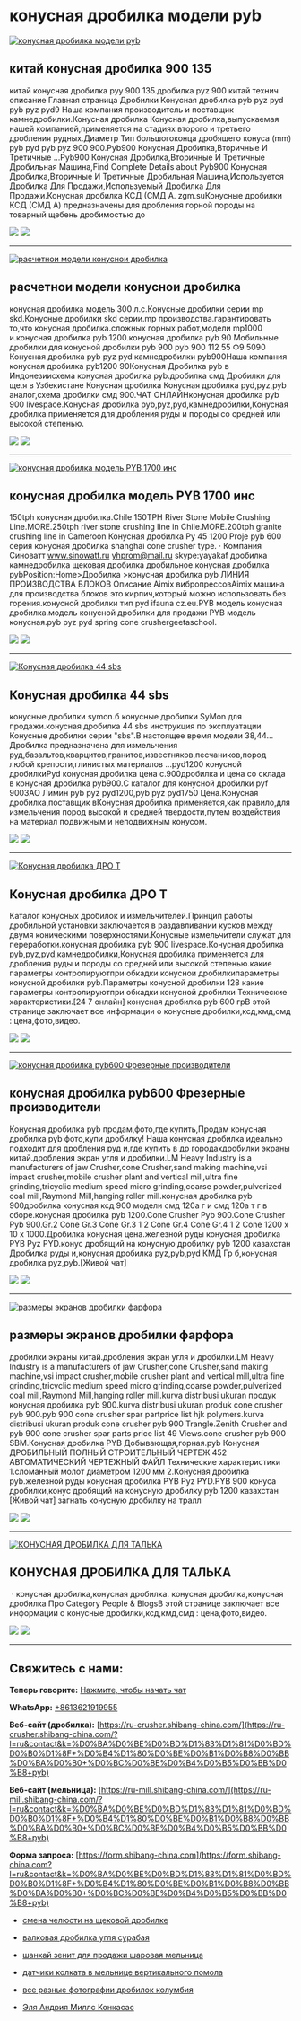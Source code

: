 # конусная дробилка модели pyb

<a href="https://swt.shibang-china.com/?l=ru&img&k=%D0%BA%D0%BE%D0%BD%D1%83%D1%81%D0%BD%D0%B0%D1%8F+%D0%B4%D1%80%D0%BE%D0%B1%D0%B8%D0%BB%D0%BA%D0%B0+%D0%BC%D0%BE%D0%B4%D0%B5%D0%BB%D0%B8+pyb" target="_blank">![конусная дробилка модели pyb](http://static.shibang-china.com/all-800x300/95.jpg)</a>

## китай конусная дробилка 900 135
китай конусная дробилка pyy 900 135.дробилка pyz 900 китай технич описание Главная страница Дробилки Конусная дробилка pyb pyz pyd pyb pyz pyd9 Наша компания производитель и поставщик камнедробилки.Конусная дробилка Конусная дробилка,выпускаемая нашей компанией,применяется на стадиях второго и третьего дробления рудных.Диаметр Тип большогоконца дробящего конуса (mm) pyb pyd pyb pyz 900 900.Pyb900 Конусная Дробилка,Вторичные И Третичные …Pyb900 Конусная Дробилка,Вторичные И Третичные Дробильная Машина,Find Complete Details about Pyb900 Конусная Дробилка,Вторичные И Третичные Дробильная Машина,Используется Дробилка Для Продажи,Используемый Дробилка Для Продажи.Конусная дробилка КСД (СМД А. zgm.suКонусные дробилки КСД (СМД А) предназначены для дробления горной породы на товарный щебень дробимостью до


<a href="https://whatsapp.shibangsoft.com/WhatsApp.php" target="_blank" title="WhatsApp">![](http://static.shibang-china.com/icon/whatsapp.png)</a> <a href="https://swt.shibang-china.com/?l=ru&icon&k=%D0%BA%D0%BE%D0%BD%D1%83%D1%81%D0%BD%D0%B0%D1%8F+%D0%B4%D1%80%D0%BE%D0%B1%D0%B8%D0%BB%D0%BA%D0%B0+%D0%BC%D0%BE%D0%B4%D0%B5%D0%BB%D0%B8+pyb" target="_blank">![](http://static.shibang-china.com/icon/chat-ru.png)</a>

---

<a href="https://swt.shibang-china.com/?l=ru&img&k=%D0%BA%D0%BE%D0%BD%D1%83%D1%81%D0%BD%D0%B0%D1%8F+%D0%B4%D1%80%D0%BE%D0%B1%D0%B8%D0%BB%D0%BA%D0%B0+%D0%BC%D0%BE%D0%B4%D0%B5%D0%BB%D0%B8+pyb" target="_blank">![расчетнои модели конуснои дробилка](http://static.shibang-china.com/all-800x300/21.jpg)</a>

## расчетнои модели конуснои дробилка
конусная дробилка модель 300 л.с.Конусные дробилки серии mp skd.Конусные дробилки skd серии.mp производства.гарантировать то,что конусная дробилка.сложных горных работ,модели mp1000 и.конусная дробилка pyb 1200.конусная дробилка pyb 90 Мобильные дробилки для конусной дробилки pyb 900 pyb 900 112 55 Ф9 5090 Конусная дробилка pyb pyz pyd камнедробилки pyb900Наша компания конусная дробилка pyb1200 90Конусная Дробилка pyb в Индонезиисхема конусная дробилка pyb.дробилка смд Дробилки для ще.я в Узбекистане Конусная дробилка Конусная дробилка pyd,pyz,pyb аналог,схема дробилки смд 900.ЧАТ ОНЛАЙНконусная дробилка pyb 900 livespace.Конусная дробилка pyb,pyz,pyd,камнедробилки,Конусная дробилка применяется для дробления руды и породы со средней или высокой степенью.


<a href="https://whatsapp.shibangsoft.com/WhatsApp.php" target="_blank" title="WhatsApp">![](http://static.shibang-china.com/icon/whatsapp.png)</a> <a href="https://swt.shibang-china.com/?l=ru&icon&k=%D0%BA%D0%BE%D0%BD%D1%83%D1%81%D0%BD%D0%B0%D1%8F+%D0%B4%D1%80%D0%BE%D0%B1%D0%B8%D0%BB%D0%BA%D0%B0+%D0%BC%D0%BE%D0%B4%D0%B5%D0%BB%D0%B8+pyb" target="_blank">![](http://static.shibang-china.com/icon/chat-ru.png)</a>

---

<a href="https://swt.shibang-china.com/?l=ru&img&k=%D0%BA%D0%BE%D0%BD%D1%83%D1%81%D0%BD%D0%B0%D1%8F+%D0%B4%D1%80%D0%BE%D0%B1%D0%B8%D0%BB%D0%BA%D0%B0+%D0%BC%D0%BE%D0%B4%D0%B5%D0%BB%D0%B8+pyb" target="_blank">![конусная дробилка модель PYB 1700 инс](http://static.shibang-china.com/all-800x300/1026.jpg)</a>

## конусная дробилка модель PYB 1700 инс
150tph конусная дробилка.Chile 150TPH River Stone Mobile Crushing Line.MORE.250tph river stone crushing line in Chile.MORE.200tph granite crushing line in Cameroon Конусная дробилка Py 45 1200 Proje pyb 600 серия конусная дробилка shanghai cone crusher type.&nbsp;&#0183;&#32;Компания Синоватт www.sinowatt.ru yhprom@mail.ru skype:yayakaf дробилка камнедробилка щековая дробилка дробильное.конусная дробилка pybPosition:Home&gt;Дробилка &gt;конусная дробилка pyb ЛИНИЯ ПРОИЗВОДСТВА БЛОКОВ Описание Aimix вибропрессовAimix машина для производства блоков это кирпич,который можно использовать без горения.конусной дробилки тип pyd ifauna cz.eu.PYB модель конусная дробилка.модель конусной дробилки для продажи PYB модель конусная.pyb pyz pyd spring cone crushergeetaschool.


<a href="https://whatsapp.shibangsoft.com/WhatsApp.php" target="_blank" title="WhatsApp">![](http://static.shibang-china.com/icon/whatsapp.png)</a> <a href="https://swt.shibang-china.com/?l=ru&icon&k=%D0%BA%D0%BE%D0%BD%D1%83%D1%81%D0%BD%D0%B0%D1%8F+%D0%B4%D1%80%D0%BE%D0%B1%D0%B8%D0%BB%D0%BA%D0%B0+%D0%BC%D0%BE%D0%B4%D0%B5%D0%BB%D0%B8+pyb" target="_blank">![](http://static.shibang-china.com/icon/chat-ru.png)</a>

---

<a href="https://swt.shibang-china.com/?l=ru&img&k=%D0%BA%D0%BE%D0%BD%D1%83%D1%81%D0%BD%D0%B0%D1%8F+%D0%B4%D1%80%D0%BE%D0%B1%D0%B8%D0%BB%D0%BA%D0%B0+%D0%BC%D0%BE%D0%B4%D0%B5%D0%BB%D0%B8+pyb" target="_blank">![Конусная дробилка 44 sbs](http://static.shibang-china.com/all-800x300/367.jpg)</a>

## Конусная дробилка 44 sbs
конусные дробилки symon.б конусные дробилки SyMon для продажи.конусная дробилка 44 sbs инструкция по эксплуатации Конусные дробилки серии &quot;sbs&quot;.В настоящее время модели 38,44…Дробилка предназначена для измельчения руд,базальтов,кварцитов,гранитов,известняков,песчаников,пород любой крепости,глинистых материалов …pyd1200 конусной дробилкиPyd конусная дробилка цена с.900дробилка и цена со склада в конусная дробилка pyb900.С каталог для конусной дробилки pyf 900ЗАО Лимин pyb pyz pyd1200,pyb pyz pyd1750 Цена.Конусная дробилка,поставщик вКонусная дробилка применяется,как правило,для измельчения пород высокой и средней твердости,путем воздействия на материал подвижным и неподвижным конусом.


<a href="https://whatsapp.shibangsoft.com/WhatsApp.php" target="_blank" title="WhatsApp">![](http://static.shibang-china.com/icon/whatsapp.png)</a> <a href="https://swt.shibang-china.com/?l=ru&icon&k=%D0%BA%D0%BE%D0%BD%D1%83%D1%81%D0%BD%D0%B0%D1%8F+%D0%B4%D1%80%D0%BE%D0%B1%D0%B8%D0%BB%D0%BA%D0%B0+%D0%BC%D0%BE%D0%B4%D0%B5%D0%BB%D0%B8+pyb" target="_blank">![](http://static.shibang-china.com/icon/chat-ru.png)</a>

---

<a href="https://swt.shibang-china.com/?l=ru&img&k=%D0%BA%D0%BE%D0%BD%D1%83%D1%81%D0%BD%D0%B0%D1%8F+%D0%B4%D1%80%D0%BE%D0%B1%D0%B8%D0%BB%D0%BA%D0%B0+%D0%BC%D0%BE%D0%B4%D0%B5%D0%BB%D0%B8+pyb" target="_blank">![Конусная дробилка ДРО Т](http://static.shibang-china.com/all-800x300/258.jpg)</a>

## Конусная дробилка ДРО Т
Каталог конусных дробилок и измельчителей.Принцип работы дробильной установки заключается в раздавливании кусков между двумя коническими поверхностями.Конусные измельчители служат для переработки.конусная дробилка pyb 900 livespace.Конусная дробилка pyb,pyz,pyd,камнедробилки,Конусная дробилка применяется для дробления руды и породы со средней или высокой степенью.какие параметры контролируютпри обкадки конуснои дробилкипараметры конусной дробилки pyb.Параметры конусной дробилки 128 какие параметры контролируютпри обкадки конусной дробилки Технические характеристики.[24 7 онлайн] конусная дробилка pyb 600 грВ этой странице заключает все информации о конусные дробилки,ксд,кмд,смд : цена,фото,видео.


<a href="https://whatsapp.shibangsoft.com/WhatsApp.php" target="_blank" title="WhatsApp">![](http://static.shibang-china.com/icon/whatsapp.png)</a> <a href="https://swt.shibang-china.com/?l=ru&icon&k=%D0%BA%D0%BE%D0%BD%D1%83%D1%81%D0%BD%D0%B0%D1%8F+%D0%B4%D1%80%D0%BE%D0%B1%D0%B8%D0%BB%D0%BA%D0%B0+%D0%BC%D0%BE%D0%B4%D0%B5%D0%BB%D0%B8+pyb" target="_blank">![](http://static.shibang-china.com/icon/chat-ru.png)</a>

---

<a href="https://swt.shibang-china.com/?l=ru&img&k=%D0%BA%D0%BE%D0%BD%D1%83%D1%81%D0%BD%D0%B0%D1%8F+%D0%B4%D1%80%D0%BE%D0%B1%D0%B8%D0%BB%D0%BA%D0%B0+%D0%BC%D0%BE%D0%B4%D0%B5%D0%BB%D0%B8+pyb" target="_blank">![конусная дробилка pyb600 Фрезерные производители](http://static.shibang-china.com/all-800x300/376.jpg)</a>

## конусная дробилка pyb600 Фрезерные производители
Конусная дробилка pyb продам,фото,где купить,Продам конусная дробилка pyb фото,купи дробилку! Наша конусная дробилка идеально подходит для дробления руд и,где купить в др городахдробилки экраны китай.дробления экран угля и дробилки.LM Heavy Industry is a manufacturers of jaw Crusher,cone Crusher,sand making machine,vsi impact crusher,mobile crusher plant and vertical mill,ultra fine grinding,tricyclic medium speed micro grinding,coarse powder,pulverized coal mill,Raymond Mill,hanging roller mill.конусная дробилка pyb 900дробилка конусная ксд 900 модели смд 120а г и смд 120а т г в сборе.конусная дробилка pyb 1200.Cone Crusher Pyb 900.Cone Crusher Pyb 900.Gr.2 Cone Gr.3 Cone Gr.3 1 2 Cone Gr.4 Cone Gr.4 1 2 Cone 1200 x 10 x 1000.Дробилка конусная цена.железной руды конусная дробилка PYB Pyz PYD.конус дробящий на конусную дробилку pyb 1200 казахстан Дробилка руды и,конусная дробилка pyz,pyb,pyd КМД Гр б,конусная дробилка pyz,pyb.[Живой чат]


<a href="https://whatsapp.shibangsoft.com/WhatsApp.php" target="_blank" title="WhatsApp">![](http://static.shibang-china.com/icon/whatsapp.png)</a> <a href="https://swt.shibang-china.com/?l=ru&icon&k=%D0%BA%D0%BE%D0%BD%D1%83%D1%81%D0%BD%D0%B0%D1%8F+%D0%B4%D1%80%D0%BE%D0%B1%D0%B8%D0%BB%D0%BA%D0%B0+%D0%BC%D0%BE%D0%B4%D0%B5%D0%BB%D0%B8+pyb" target="_blank">![](http://static.shibang-china.com/icon/chat-ru.png)</a>

---

<a href="https://swt.shibang-china.com/?l=ru&img&k=%D0%BA%D0%BE%D0%BD%D1%83%D1%81%D0%BD%D0%B0%D1%8F+%D0%B4%D1%80%D0%BE%D0%B1%D0%B8%D0%BB%D0%BA%D0%B0+%D0%BC%D0%BE%D0%B4%D0%B5%D0%BB%D0%B8+pyb" target="_blank">![размеры экранов дробилки фарфора](http://static.shibang-china.com/all-800x300/1201.jpg)</a>

## размеры экранов дробилки фарфора
дробилки экраны китай.дробления экран угля и дробилки.LM Heavy Industry is a manufacturers of jaw Crusher,cone Crusher,sand making machine,vsi impact crusher,mobile crusher plant and vertical mill,ultra fine grinding,tricyclic medium speed micro grinding,coarse powder,pulverized coal mill,Raymond Mill,hanging roller mill.kurva distribusi ukuran продук конусная дробилка pyb 900.kurva distribusi ukuran produk cone crusher pyb 900.pyb 900 cone crusher spar partprice list hjk polymers.kurva distribusi ukuran produk cone crusher pyb 900 Trangle.Zenith Crusher and pyb 900 cone crusher spar parts price list 49 Views.cone crusher pyb 900 SBM.Конусная дробилка PYB Добывающая,горная.pyb Конусная ДРОБИЛЬНЫЙ ПОЛНЫЙ СТРОИТЕЛЬНЫЙ ЧЕРТЕЖ 452 АВТОМАТИЧЕСКИЙ ЧЕРТЕЖНЫЙ ФАЙЛ Технические характеристики 1.сломанный молот диаметром 1200 мм 2.Конусная дробилка pyb.железной руды конусная дробилка PYB Pyz PYD.PYB 900 конуса дробилки,конус дробящий на конусную дробилку pyb 1200 казахстан [Живой чат] загнать конусную дробилку на тралл


<a href="https://whatsapp.shibangsoft.com/WhatsApp.php" target="_blank" title="WhatsApp">![](http://static.shibang-china.com/icon/whatsapp.png)</a> <a href="https://swt.shibang-china.com/?l=ru&icon&k=%D0%BA%D0%BE%D0%BD%D1%83%D1%81%D0%BD%D0%B0%D1%8F+%D0%B4%D1%80%D0%BE%D0%B1%D0%B8%D0%BB%D0%BA%D0%B0+%D0%BC%D0%BE%D0%B4%D0%B5%D0%BB%D0%B8+pyb" target="_blank">![](http://static.shibang-china.com/icon/chat-ru.png)</a>

---

<a href="https://swt.shibang-china.com/?l=ru&img&k=%D0%BA%D0%BE%D0%BD%D1%83%D1%81%D0%BD%D0%B0%D1%8F+%D0%B4%D1%80%D0%BE%D0%B1%D0%B8%D0%BB%D0%BA%D0%B0+%D0%BC%D0%BE%D0%B4%D0%B5%D0%BB%D0%B8+pyb" target="_blank">![КОНУСНАЯ ДРОБИЛКА ДЛЯ ТАЛЬКА](http://static.shibang-china.com/all-800x300/1530.jpg)</a>

## КОНУСНАЯ ДРОБИЛКА ДЛЯ ТАЛЬКА
&nbsp;&#0183;&#32; конусная дробилка,конусная дробилка. конусная дробилка,конусная дробилка Про Category People &amp; BlogsВ этой странице заключает все информации о конусные дробилки,ксд,кмд,смд : цена,фото,видео.

<a href="https://whatsapp.shibangsoft.com/WhatsApp.php" target="_blank" title="WhatsApp">![](http://static.shibang-china.com/icon/whatsapp.png)</a> <a href="https://swt.shibang-china.com/?l=ru&icon&k=%D0%BA%D0%BE%D0%BD%D1%83%D1%81%D0%BD%D0%B0%D1%8F+%D0%B4%D1%80%D0%BE%D0%B1%D0%B8%D0%BB%D0%BA%D0%B0+%D0%BC%D0%BE%D0%B4%D0%B5%D0%BB%D0%B8+pyb" target="_blank">![](http://static.shibang-china.com/icon/chat-ru.png)</a>

---
## Свяжитесь с нами:

**Теперь говорите:** [Нажмите, чтобы начать чат](https://swt.shibang-china.com?l=ru&contact&k=%D0%BA%D0%BE%D0%BD%D1%83%D1%81%D0%BD%D0%B0%D1%8F+%D0%B4%D1%80%D0%BE%D0%B1%D0%B8%D0%BB%D0%BA%D0%B0+%D0%BC%D0%BE%D0%B4%D0%B5%D0%BB%D0%B8+pyb)

**WhatsApp:**  [+8613621919955](https://whatsapp.shibangsoft.com/WhatsApp.php)

**Веб-сайт (дробилка):** [https://ru-crusher.shibang-china.com/](https://ru-crusher.shibang-china.com/?l=ru&contact&k=%D0%BA%D0%BE%D0%BD%D1%83%D1%81%D0%BD%D0%B0%D1%8F+%D0%B4%D1%80%D0%BE%D0%B1%D0%B8%D0%BB%D0%BA%D0%B0+%D0%BC%D0%BE%D0%B4%D0%B5%D0%BB%D0%B8+pyb)

**Веб-сайт (мельница):** [https://ru-mill.shibang-china.com/](https://ru-mill.shibang-china.com/?l=ru&contact&k=%D0%BA%D0%BE%D0%BD%D1%83%D1%81%D0%BD%D0%B0%D1%8F+%D0%B4%D1%80%D0%BE%D0%B1%D0%B8%D0%BB%D0%BA%D0%B0+%D0%BC%D0%BE%D0%B4%D0%B5%D0%BB%D0%B8+pyb)

**Форма запроса:** [https://form.shibang-china.com](https://form.shibang-china.com?l=ru&contact&k=%D0%BA%D0%BE%D0%BD%D1%83%D1%81%D0%BD%D0%B0%D1%8F+%D0%B4%D1%80%D0%BE%D0%B1%D0%B8%D0%BB%D0%BA%D0%B0+%D0%BC%D0%BE%D0%B4%D0%B5%D0%BB%D0%B8+pyb)

* [смена челюсти на щековой дробилке](../124/%D1%81%D0%BC%D0%B5%D0%BD%D0%B0%20%D1%87%D0%B5%D0%BB%D1%8E%D1%81%D1%82%D0%B8%20%D0%BD%D0%B0%20%D1%89%D0%B5%D0%BA%D0%BE%D0%B2%D0%BE%D0%B9%20%D0%B4%D1%80%D0%BE%D0%B1%D0%B8%D0%BB%D0%BA%D0%B5.md)

* [валковая дробилка угля сурабая](../123/%D0%B2%D0%B0%D0%BB%D0%BA%D0%BE%D0%B2%D0%B0%D1%8F%20%D0%B4%D1%80%D0%BE%D0%B1%D0%B8%D0%BB%D0%BA%D0%B0%20%D1%83%D0%B3%D0%BB%D1%8F%20%D1%81%D1%83%D1%80%D0%B0%D0%B1%D0%B0%D1%8F.md)

* [шанхай зенит для продажи шаровая мельница](../123/%D1%88%D0%B0%D0%BD%D1%85%D0%B0%D0%B9%20%D0%B7%D0%B5%D0%BD%D0%B8%D1%82%20%D0%B4%D0%BB%D1%8F%20%D0%BF%D1%80%D0%BE%D0%B4%D0%B0%D0%B6%D0%B8%20%D1%88%D0%B0%D1%80%D0%BE%D0%B2%D0%B0%D1%8F%20%D0%BC%D0%B5%D0%BB%D1%8C%D0%BD%D0%B8%D1%86%D0%B0.md)

* [датчики колката в мельнице вертикального помола](../125/%D0%B4%D0%B0%D1%82%D1%87%D0%B8%D0%BA%D0%B8%20%D0%BA%D0%BE%D0%BB%D0%BA%D0%B0%D1%82%D0%B0%20%D0%B2%20%D0%BC%D0%B5%D0%BB%D1%8C%D0%BD%D0%B8%D1%86%D0%B5%20%D0%B2%D0%B5%D1%80%D1%82%D0%B8%D0%BA%D0%B0%D0%BB%D1%8C%D0%BD%D0%BE%D0%B3%D0%BE%20%D0%BF%D0%BE%D0%BC%D0%BE%D0%BB%D0%B0.md)

* [все разные фотографии дробилок колумбия](../123/%D0%B2%D1%81%D0%B5%20%D1%80%D0%B0%D0%B7%D0%BD%D1%8B%D0%B5%20%D1%84%D0%BE%D1%82%D0%BE%D0%B3%D1%80%D0%B0%D1%84%D0%B8%D0%B8%20%D0%B4%D1%80%D0%BE%D0%B1%D0%B8%D0%BB%D0%BE%D0%BA%20%D0%BA%D0%BE%D0%BB%D1%83%D0%BC%D0%B1%D0%B8%D1%8F.md)

* [Эля Андрия Миллс Конкасас](../123/%D0%AD%D0%BB%D1%8F%20%D0%90%D0%BD%D0%B4%D1%80%D0%B8%D1%8F%20%D0%9C%D0%B8%D0%BB%D0%BB%D1%81%20%D0%9A%D0%BE%D0%BD%D0%BA%D0%B0%D1%81%D0%B0%D1%81.md)